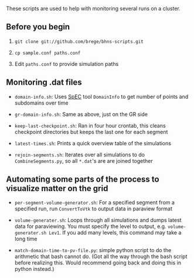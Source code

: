 These scripts are used to help with monitoring several runs on a cluster.

## Before you begin

1. `git clone git://github.com/brege/bhns-scripts.git`

2. `cp sample.conf paths.conf`

3. Edit `paths.conf` to provide simulation paths

## Monitoring .dat files

* `domain-info.sh`: Uses [SpEC](https://www.black-holes.org/SpEC.html) tool `DomainInfo` to get number of points and subdomains over time

* `gr-domain-info.sh`: Same as above, just on the GR side

* `keep-last-checkpoint.sh`: Ran in four hour crontab, this cleans checkpoint directories but keeps the last one for each segment

* `latest-times.sh`: Prints a quick overview table of the simulations

* `rejoin-segments.sh`: Iterates over all simulations to do `CombineSegments.py`, so all `*.dat`'s are are joined together

## Automating some parts of the process to visualize matter on the grid

* `per-segment-volume-generator.sh`: For a specified segment from a specified run, run `ConvertToVtk` to output data in paraview format

* `volume-generater.sh`: Loops through all simulations and dumps latest data for paraviewing.  You must specify the level to output, e.g. `volume-generater.sh Lev1`.  If you add many levels, this command may take a long time

* `match-domain-time-to-pv-file.py`: simple python script to do the arithmetic that bash cannot do.  (Got all the way through the bash script before realizing this.  Would recommend going back and doing this in python instead.)
